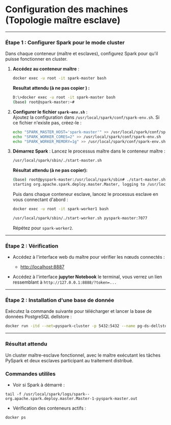# Configuration des machines (Topologie maître esclave)

---

### Étape 1 : Configurer Spark pour le mode cluster
Dans chaque conteneur (maître et esclaves), configurez Spark pour qu'il puisse fonctionner en cluster.

1. **Accédez au conteneur maître** :
   ```bash
   docker exec -u root -it spark-master bash
   ```

   **Resultat attendu (à ne pas copier ) :**

    ```bash
    D:\>docker exec -u root -it spark-master bash
   (base) root@spark-master:~# 
    ```

2. **Configurer le fichier `spark-env.sh`** :  
   Ajoutez la configuration dans `/usr/local/spark/conf/spark-env.sh`. Si ce fichier n'existe pas, créez-le :
   ```bash
   echo "SPARK_MASTER_HOST='spark-master'" >> /usr/local/spark/conf/spark-env.sh
   echo "SPARK_WORKER_CORES=2" >> /usr/local/spark/conf/spark-env.sh
   echo "SPARK_WORKER_MEMORY=1g" >> /usr/local/spark/conf/spark-env.sh
   ```

3. **Démarrez Spark** :
   Lancez le processus maître dans le conteneur maître :
   ```bash
   /usr/local/spark/sbin/./start-master.sh
   ```
   **Résultat attendu (à ne pas copier):**
   ```bash
   (base) root@pyspark-master:/usr/local/spark/sbin# ./start-master.sh
   starting org.apache.spark.deploy.master.Master, logging to /usr/local/spark/logs/spark--org.apache.spark.deploy.master.Master-1-pyspark-master.out
   ```

   Puis dans chaque conteneur esclave, lancez le processus esclave en vous connectant d'abord :
   ```bash
   docker exec -u root -it spark-worker1 bash
   ```

   ```bash
   /usr/local/spark/sbin/./start-worker.sh pyspark-master:7077
   ```

   Répétez pour `spark-worker2`.

---

### Étape 2 : Vérification
- Accédez à l'interface web du maître pour vérifier les nœuds connectés :
  - [http://localhost:8887](http://localhost:8887)

- Accédez à l'interface **jupyter Notebook** le terminal, vous verrez un lien ressemblant à `http://127.0.0.1:8888/?token=...`

---

### Étape 2 : Installation d'une base de donnée
Exécutez la commande suivante pour télécharger et lancer la base de données PostgreSQL dellstore :

```bash
docker run -itd --net=pyspark-cluster -p 5432:5432 --name pg-ds-dellstore aa8y/postgres-dataset:dellstore
```

---

### Résultat attendu
Un cluster maître-esclave fonctionnel, avec le maître exécutant les tâches PySpark et deux esclaves participant au traitement distribué.

### Commandes utililes

- Voir si Spark à démarré :
```
tail -f /usr/local/spark/logs/spark--org.apache.spark.deploy.master.Master-1-pyspark-master.out
```

- Vérification des conteneurs actifs :
```
docker ps
```